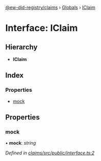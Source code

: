 [@ew-did-registry/claims](../README.md) › [Globals](../globals.md) › [IClaim](iclaim.md)

# Interface: IClaim

## Hierarchy

* **IClaim**

## Index

### Properties

* [mock](iclaim.md#mock)

## Properties

###  mock

• **mock**: *string*

*Defined in [claims/src/public/interface.ts:2](https://github.com/energywebfoundation/ew-did-registry/blob/5539cfd/packages/claims/src/public/interface.ts#L2)*
